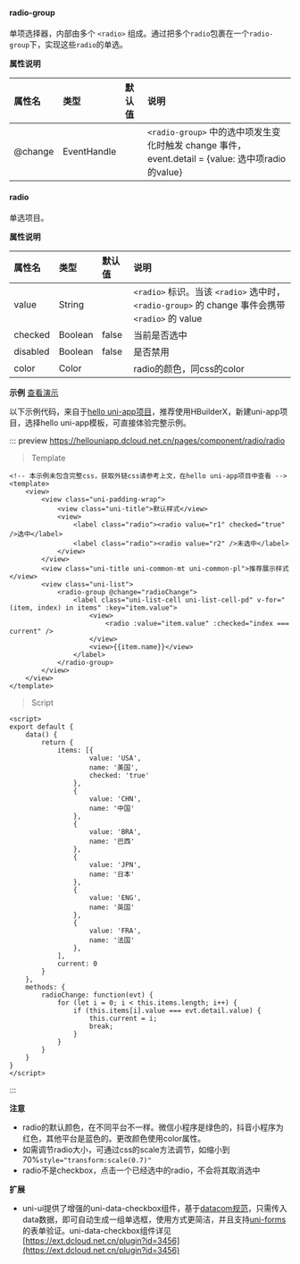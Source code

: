 #### radio-group

单项选择器，内部由多个 ``<radio>`` 组成。通过把多个`radio`包裹在一个`radio-group`下，实现这些`radio`的单选。

**属性说明**

|属性名|类型|默认值|说明|
|:-|:-|:-|:-|
|@change|EventHandle||``<radio-group>`` 中的选中项发生变化时触发 change 事件，event.detail = {value: 选中项radio的value}|

#### radio

单选项目。

**属性说明**

|属性名|类型|默认值|说明|
|:-|:-|:-|:-|
|value|String||``<radio>`` 标识。当该 ``<radio>`` 选中时，``<radio-group>`` 的 change 事件会携带 ``<radio>`` 的 value|
|checked|Boolean|false|当前是否选中|
|disabled|Boolean|false|是否禁用|
|color|Color||radio的颜色，同css的color|

**示例** [查看演示](https://hellouniapp.dcloud.net.cn/pages/component/radio/radio)
 
以下示例代码，来自于[hello uni-app项目](https://github.com/dcloudio/hello-uniapp)，推荐使用HBuilderX，新建uni-app项目，选择hello uni-app模板，可直接体验完整示例。

::: preview https://hellouniapp.dcloud.net.cn/pages/component/radio/radio
> Template
```vue
<!-- 本示例未包含完整css，获取外链css请参考上文，在hello uni-app项目中查看 -->
<template>
	<view>
		<view class="uni-padding-wrap">
			<view class="uni-title">默认样式</view>
			<view>
				<label class="radio"><radio value="r1" checked="true" />选中</label>
				<label class="radio"><radio value="r2" />未选中</label>
			</view>
		</view>
		<view class="uni-title uni-common-mt uni-common-pl">推荐展示样式</view>
		<view class="uni-list">
			<radio-group @change="radioChange">
				<label class="uni-list-cell uni-list-cell-pd" v-for="(item, index) in items" :key="item.value">
					<view>
						<radio :value="item.value" :checked="index === current" />
					</view>
					<view>{{item.name}}</view>
				</label>
			</radio-group>
		</view>
	</view>
</template>
```
> Script
```vue
<script>
export default {
    data() {
        return {
            items: [{
                    value: 'USA',
                    name: '美国',
                    checked: 'true'
                },
                {
                    value: 'CHN',
                    name: '中国'
                },
                {
                    value: 'BRA',
                    name: '巴西'
                },
                {
                    value: 'JPN',
                    name: '日本'
                },
                {
                    value: 'ENG',
                    name: '英国'
                },
                {
                    value: 'FRA',
                    name: '法国'
                },
            ],
            current: 0
        }
    },
    methods: {
        radioChange: function(evt) {
            for (let i = 0; i < this.items.length; i++) {
                if (this.items[i].value === evt.detail.value) {
                    this.current = i;
                    break;
                }
            }
        }
    }
}
</script>
```
:::


**注意**
- radio的默认颜色，在不同平台不一样。微信小程序是绿色的，抖音小程序为红色，其他平台是蓝色的。更改颜色使用color属性。
- 如需调节radio大小，可通过css的scale方法调节，如缩小到70%`style="transform:scale(0.7)"`
- radio不是checkbox，点击一个已经选中的radio，不会将其取消选中

**扩展**
- uni-ui提供了增强的uni-data-checkbox组件，基于[datacom规范](/component/datacom)，只需传入data数据，即可自动生成一组单选框，使用方式更简洁，并且支持[uni-forms](https://ext.dcloud.net.cn/plugin?id=2773)的表单验证。uni-data-checkbox组件详见[https://ext.dcloud.net.cn/plugin?id=3456](https://ext.dcloud.net.cn/plugin?id=3456)
